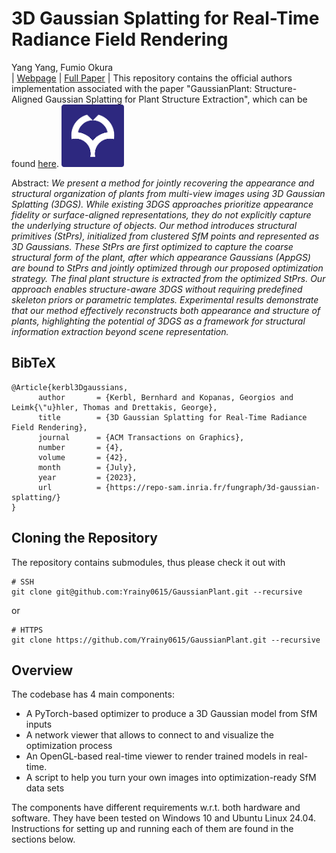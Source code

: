 # 3D Gaussian Splatting for Real-Time Radiance Field Rendering
Yang Yang, Fumio Okura<br>
| [Webpage](https://repo-sam.inria.fr/fungraph/3d-gaussian-splatting/) | [Full Paper](https://repo-sam.inria.fr/fungraph/3d-gaussian-splatting/3d_gaussian_splatting_high.pdf) | 
This repository contains the official authors implementation associated with the paper "GaussianPlant: Structure-Aligned Gaussian Splatting for Plant Structure Extraction", which can be found [here](https://github.com/Yrainy0615/GaussianPlant.git). 
<a href="http://cvl.ist.osaka-u.ac.jp/en/"><img height="100" src="assets/osaka_logo.png"> </a>


Abstract: *We present a method for jointly recovering the appearance and structural organization of plants from multi-view images using 3D Gaussian Splatting (3DGS). While existing 3DGS approaches prioritize appearance fidelity or surface-aligned representations, they do not explicitly capture the underlying structure of objects. Our method introduces structural primitives (StPrs), initialized from clustered SfM points and represented as 3D Gaussians. These StPrs are first optimized to capture the coarse structural form of the plant, after which appearance Gaussians (AppGS) are bound to StPrs and jointly optimized through our proposed optimization strategy. The final plant structure is extracted from the optimized StPrs.
Our approach enables structure-aware 3DGS without requiring predefined skeleton priors or parametric templates. Experimental results demonstrate that our method effectively reconstructs both appearance and structure of plants, highlighting the potential of 3DGS as a framework for structural information extraction beyond scene representation.*

<section class="section" id="BibTeX">
  <div class="container is-max-desktop content">
    <h2 class="title">BibTeX</h2>
    <pre><code>@Article{kerbl3Dgaussians,
      author       = {Kerbl, Bernhard and Kopanas, Georgios and Leimk{\"u}hler, Thomas and Drettakis, George},
      title        = {3D Gaussian Splatting for Real-Time Radiance Field Rendering},
      journal      = {ACM Transactions on Graphics},
      number       = {4},
      volume       = {42},
      month        = {July},
      year         = {2023},
      url          = {https://repo-sam.inria.fr/fungraph/3d-gaussian-splatting/}
}</code></pre>
  </div>
</section>


## Cloning the Repository

The repository contains submodules, thus please check it out with 
```shell
# SSH
git clone git@github.com:Yrainy0615/GaussianPlant.git --recursive
```
or
```shell
# HTTPS
git clone https://github.com/Yrainy0615/GaussianPlant.git --recursive
```

## Overview

The codebase has 4 main components:
- A PyTorch-based optimizer to produce a 3D Gaussian model from SfM inputs
- A network viewer that allows to connect to and visualize the optimization process
- An OpenGL-based real-time viewer to render trained models in real-time.
- A script to help you turn your own images into optimization-ready SfM data sets

The components have different requirements w.r.t. both hardware and software. They have been tested on Windows 10 and Ubuntu Linux 24.04. Instructions for setting up and running each of them are found in the sections below.




